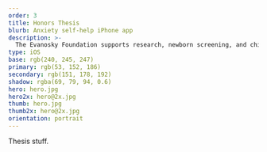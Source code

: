 ```yaml
---
order: 3
title: Honors Thesis
blurb: Anxiety self-help iPhone app
description: >-
  The Evanosky Foundation supports research, newborn screening, and children and families affected by MLD, a rare, genetic, incurable disease.
type: iOS
base: rgb(240, 245, 247)
primary: rgb(53, 152, 186)
secondary: rgb(151, 178, 192)
shadow: rgba(69, 79, 94, 0.6)
hero: hero.jpg
hero2x: hero@2x.jpg
thumb: hero.jpg
thumb2x: hero@2x.jpg
orientation: portrait
---
```


Thesis stuff.